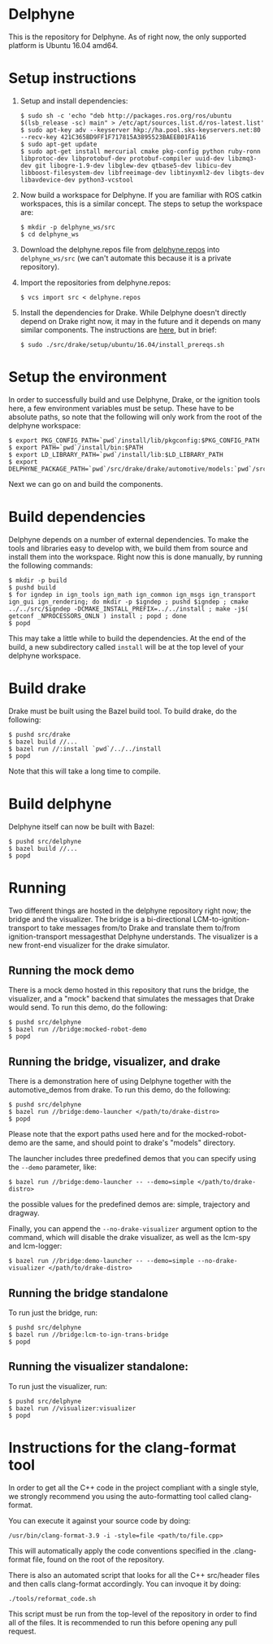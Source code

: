 # Delphyne

This is the repository for Delphyne.  As of right now, the only supported platform is Ubuntu 16.04 amd64.

# Setup instructions

1.  Setup and install dependencies:

    ```
    $ sudo sh -c 'echo "deb http://packages.ros.org/ros/ubuntu $(lsb_release -sc) main" > /etc/apt/sources.list.d/ros-latest.list'
    $ sudo apt-key adv --keyserver hkp://ha.pool.sks-keyservers.net:80 --recv-key 421C365BD9FF1F717815A3895523BAEEB01FA116
    $ sudo apt-get update
    $ sudo apt-get install mercurial cmake pkg-config python ruby-ronn libprotoc-dev libprotobuf-dev protobuf-compiler uuid-dev libzmq3-dev git libogre-1.9-dev libglew-dev qtbase5-dev libicu-dev libboost-filesystem-dev libfreeimage-dev libtinyxml2-dev libgts-dev libavdevice-dev python3-vcstool
    ```

1.  Now build a workspace for Delphyne.  If you are familiar with ROS catkin workspaces, this is a similar concept.  The steps to setup the workspace are:

    ```
    $ mkdir -p delphyne_ws/src
    $ cd delphyne_ws
    ```

1.  Download the delphyne.repos file from [delphyne.repos](https://github.com/ToyotoResearchInstitute/delphyne/delphyne.repos) into `delphyne_ws/src` (we can't automate this because it is a private repository).

1.  Import the repositories from delphyne.repos:

    ```
    $ vcs import src < delphyne.repos
    ```

1.  Install the dependencies for Drake.  While Delphyne doesn't directly depend on Drake right now, it may in the future and it depends on many similar components.  The instructions are [here](http://drake.mit.edu/from_source.html), but in brief:

    ```
    $ sudo ./src/drake/setup/ubuntu/16.04/install_prereqs.sh
    ```

# Setup the environment
In order to successfully build and use Delphyne, Drake, or the ignition tools here, a few environment variables must be setup.  These have to be absolute paths, so note that the following will only work from the root of the delphyne workspace:

```
$ export PKG_CONFIG_PATH=`pwd`/install/lib/pkgconfig:$PKG_CONFIG_PATH
$ export PATH=`pwd`/install/bin:$PATH
$ export LD_LIBRARY_PATH=`pwd`/install/lib:$LD_LIBRARY_PATH
$ export DELPHYNE_PACKAGE_PATH=`pwd`/src/drake/drake/automotive/models:`pwd`/src/delphyne/bridge
```

Next we can go on and build the components.

# Build dependencies

Delphyne depends on a number of external dependencies.  To make the tools and libraries easy to develop with, we build them from source and install them into the workspace.  Right now this is done manually, by running the following commands:

```
$ mkdir -p build
$ pushd build
$ for igndep in ign_tools ign_math ign_common ign_msgs ign_transport ign_gui ign_rendering; do mkdir -p $igndep ; pushd $igndep ; cmake ../../src/$igndep -DCMAKE_INSTALL_PREFIX=../../install ; make -j$( getconf _NPROCESSORS_ONLN ) install ; popd ; done
$ popd
```

This may take a little while to build the dependencies.  At the end of the build, a new subdirectory called `install` will be at the top level of your delphyne workspace.

# Build drake

Drake must be built using the Bazel build tool.  To build drake, do the following:

```
$ pushd src/drake
$ bazel build //...
$ bazel run //:install `pwd`/../../install
$ popd
```

Note that this will take a long time to compile.

# Build delphyne

Delphyne itself can now be built with Bazel:

```
$ pushd src/delphyne
$ bazel build //...
$ popd
```

# Running

Two different things are hosted in the delphyne repository right now; the bridge and the visualizer.  The bridge is a bi-directional LCM-to-ignition-transport to take messages from/to Drake and translate them to/from ignition-transport messagesthat Delphyne understands.  The visualizer is a new front-end visualizer for the drake simulator.

## Running the mock demo

There is a mock demo hosted in this repository that runs the bridge, the visualizer, and a "mock" backend that simulates the messages that Drake would send.  To run this demo, do the following:

```
$ pushd src/delphyne
$ bazel run //bridge:mocked-robot-demo
$ popd
```

## Running the bridge, visualizer, and drake

There is a demonstration here of using Delphyne together with the automotive_demos from drake.  To run this demo, do the following:

```
$ pushd src/delphyne
$ bazel run //bridge:demo-launcher </path/to/drake-distro>
$ popd
```
Please note that the export paths used here and for the mocked-robot-demo are the same, and should point to drake's "models" directory.

The launcher includes three predefined demos that you can specify using the `--demo` parameter, like:
```
$ bazel run //bridge:demo-launcher -- --demo=simple </path/to/drake-distro>
```

the possible values for the predefined demos are: simple, trajectory and dragway.

Finally, you can append the `--no-drake-visualizer` argument option to the command, which will disable the drake visualizer, as well as the lcm-spy and lcm-logger:

```
$ bazel run //bridge:demo-launcher -- --demo=simple --no-drake-visualizer </path/to/drake-distro>
```

## Running the bridge standalone

To run just the bridge, run:

```
$ pushd src/delphyne
$ bazel run //bridge:lcm-to-ign-trans-bridge
$ popd
```

## Running the visualizer standalone:

To run just the visualizer, run:

```
$ pushd src/delphyne
$ bazel run //visualizer:visualizer
$ popd
```

# Instructions for the clang-format tool
In order to get all the C++ code in the project compliant with a single style, we strongly recommend you using the auto-formatting tool called clang-format.

You can execute it against your source code by doing:
```
/usr/bin/clang-format-3.9 -i -style=file <path/to/file.cpp>
```
This will automatically apply the code conventions specified in the .clang-format file, found on the root of the repository.

There is also an automated script that looks for all the C++ src/header files and then calls clang-format accordingly. You can invoque it by doing:

```
./tools/reformat_code.sh
```

This script must be run from the top-level of the repository in order to find all of the files. It is recommended to run this before opening any pull request.
